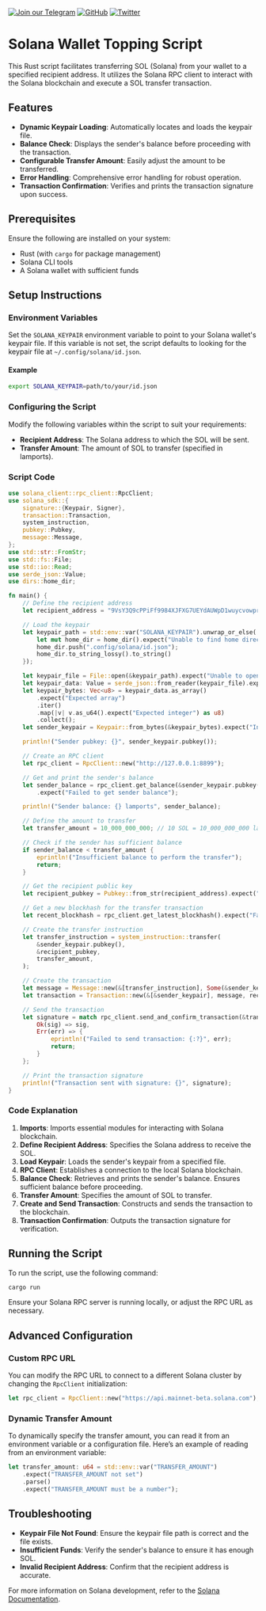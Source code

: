 [![Join our Telegram](https://img.shields.io/badge/Telegram-2CA5E0?style=for-the-badge&logo=telegram&logoColor=white)](https://t.me/hidden_coding)
[![GitHub](https://img.shields.io/badge/GitHub-181717?style=for-the-badge&logo=github&logoColor=white)](https://github.com/aero25x)
[![Twitter](https://img.shields.io/badge/Twitter-1DA1F2?style=for-the-badge&logo=x&logoColor=white)](https://x.com/aero25x)


# Solana Wallet Topping Script


This Rust script facilitates transferring SOL (Solana) from your wallet to a specified recipient address. It utilizes the Solana RPC client to interact with the Solana blockchain and execute a SOL transfer transaction.

## Features

- **Dynamic Keypair Loading**: Automatically locates and loads the keypair file.
- **Balance Check**: Displays the sender's balance before proceeding with the transaction.
- **Configurable Transfer Amount**: Easily adjust the amount to be transferred.
- **Error Handling**: Comprehensive error handling for robust operation.
- **Transaction Confirmation**: Verifies and prints the transaction signature upon success.

## Prerequisites

Ensure the following are installed on your system:

- Rust (with `cargo` for package management)
- Solana CLI tools
- A Solana wallet with sufficient funds

## Setup Instructions

### Environment Variables

Set the `SOLANA_KEYPAIR` environment variable to point to your Solana wallet's keypair file. If this variable is not set, the script defaults to looking for the keypair file at `~/.config/solana/id.json`.

#### Example

```sh
export SOLANA_KEYPAIR=path/to/your/id.json
```

### Configuring the Script

Modify the following variables within the script to suit your requirements:

- **Recipient Address**: The Solana address to which the SOL will be sent.
- **Transfer Amount**: The amount of SOL to transfer (specified in lamports).

### Script Code

```rust
use solana_client::rpc_client::RpcClient;
use solana_sdk::{
    signature::{Keypair, Signer},
    transaction::Transaction,
    system_instruction,
    pubkey::Pubkey,
    message::Message,
};
use std::str::FromStr;
use std::fs::File;
use std::io::Read;
use serde_json::Value;
use dirs::home_dir;

fn main() {
    // Define the recipient address
    let recipient_address = "9VsY3Q9cPPiFf9984XJFXG7UEYdAUWpD1wuycvowprDm";

    // Load the keypair
    let keypair_path = std::env::var("SOLANA_KEYPAIR").unwrap_or_else(|_| {
        let mut home_dir = home_dir().expect("Unable to find home directory");
        home_dir.push(".config/solana/id.json");
        home_dir.to_string_lossy().to_string()
    });

    let keypair_file = File::open(&keypair_path).expect("Unable to open keypair file");
    let keypair_data: Value = serde_json::from_reader(keypair_file).expect("Unable to parse keypair file");
    let keypair_bytes: Vec<u8> = keypair_data.as_array()
        .expect("Expected array")
        .iter()
        .map(|v| v.as_u64().expect("Expected integer") as u8)
        .collect();
    let sender_keypair = Keypair::from_bytes(&keypair_bytes).expect("Invalid keypair bytes");

    println!("Sender pubkey: {}", sender_keypair.pubkey());

    // Create an RPC client
    let rpc_client = RpcClient::new("http://127.0.0.1:8899");

    // Get and print the sender's balance
    let sender_balance = rpc_client.get_balance(&sender_keypair.pubkey())
        .expect("Failed to get sender balance");

    println!("Sender balance: {} lamports", sender_balance);

    // Define the amount to transfer
    let transfer_amount = 10_000_000_000; // 10 SOL = 10_000_000_000 lamports

    // Check if the sender has sufficient balance
    if sender_balance < transfer_amount {
        eprintln!("Insufficient balance to perform the transfer");
        return;
    }

    // Get the recipient public key
    let recipient_pubkey = Pubkey::from_str(recipient_address).expect("Invalid recipient address");

    // Get a new blockhash for the transfer transaction
    let recent_blockhash = rpc_client.get_latest_blockhash().expect("Failed to get latest blockhash");

    // Create the transfer instruction
    let transfer_instruction = system_instruction::transfer(
        &sender_keypair.pubkey(),
        &recipient_pubkey,
        transfer_amount,
    );

    // Create the transaction
    let message = Message::new(&[transfer_instruction], Some(&sender_keypair.pubkey()));
    let transaction = Transaction::new(&[&sender_keypair], message, recent_blockhash);

    // Send the transaction
    let signature = match rpc_client.send_and_confirm_transaction(&transaction) {
        Ok(sig) => sig,
        Err(err) => {
            eprintln!("Failed to send transaction: {:?}", err);
            return;
        }
    };

    // Print the transaction signature
    println!("Transaction sent with signature: {}", signature);
}
```

### Code Explanation

1. **Imports**: Imports essential modules for interacting with Solana blockchain.
2. **Define Recipient Address**: Specifies the Solana address to receive the SOL.
3. **Load Keypair**: Loads the sender's keypair from a specified file.
4. **RPC Client**: Establishes a connection to the local Solana blockchain.
5. **Balance Check**: Retrieves and prints the sender's balance. Ensures sufficient balance before proceeding.
6. **Transfer Amount**: Specifies the amount of SOL to transfer.
7. **Create and Send Transaction**: Constructs and sends the transaction to the blockchain.
8. **Transaction Confirmation**: Outputs the transaction signature for verification.

## Running the Script

To run the script, use the following command:

```sh
cargo run
```

Ensure your Solana RPC server is running locally, or adjust the RPC URL as necessary.

## Advanced Configuration

### Custom RPC URL

You can modify the RPC URL to connect to a different Solana cluster by changing the `RpcClient` initialization:

```rust
let rpc_client = RpcClient::new("https://api.mainnet-beta.solana.com");
```

### Dynamic Transfer Amount

To dynamically specify the transfer amount, you can read it from an environment variable or a configuration file. Here’s an example of reading from an environment variable:

```rust
let transfer_amount: u64 = std::env::var("TRANSFER_AMOUNT")
    .expect("TRANSFER_AMOUNT not set")
    .parse()
    .expect("TRANSFER_AMOUNT must be a number");
```

## Troubleshooting

- **Keypair File Not Found**: Ensure the keypair file path is correct and the file exists.
- **Insufficient Funds**: Verify the sender's balance to ensure it has enough SOL.
- **Invalid Recipient Address**: Confirm that the recipient address is accurate.

For more information on Solana development, refer to the [Solana Documentation](https://docs.solana.com/).
